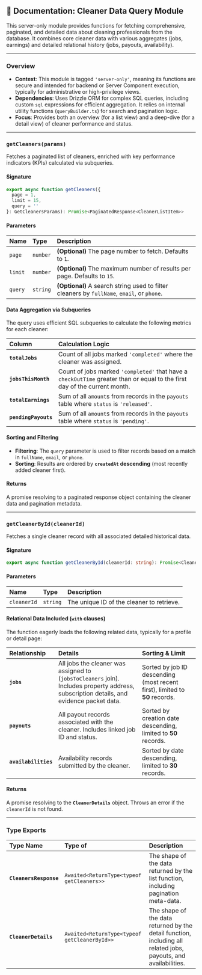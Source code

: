## 📄 Documentation: Cleaner Data Query Module

This server-only module provides functions for fetching comprehensive, paginated, and detailed data about cleaning professionals from the database. It combines core cleaner data with various aggregates (jobs, earnings) and detailed relational history (jobs, payouts, availability).

-----

### **Overview**

  * **Context**: This module is tagged `'server-only'`, meaning its functions are secure and intended for backend or Server Component execution, typically for administrative or high-privilege views.
  * **Dependencies**: Uses Drizzle ORM for complex SQL queries, including custom `sql` expressions for efficient aggregation. It relies on internal utility functions (`queryBuilder.ts`) for search and pagination logic.
  * **Focus**: Provides both an overview (for a list view) and a deep-dive (for a detail view) of cleaner performance and status.

-----

### **`getCleaners(params)`**

Fetches a paginated list of cleaners, enriched with key performance indicators (KPIs) calculated via subqueries.

#### **Signature**

```typescript
export async function getCleaners({ 
  page = 1, 
  limit = 15,
  query = '' 
}: GetCleanersParams): Promise<PaginatedResponse<CleanerListItem>>
```

#### **Parameters**

| Name | Type | Description |
| :--- | :--- | :--- |
| `page` | `number` | **(Optional)** The page number to fetch. Defaults to `1`. |
| `limit` | `number` | **(Optional)** The maximum number of results per page. Defaults to `15`. |
| `query` | `string` | **(Optional)** A search string used to filter cleaners by `fullName`, `email`, or `phone`. |

#### **Data Aggregation via Subqueries**

The query uses efficient SQL subqueries to calculate the following metrics for each cleaner:

| Column | Calculation Logic |
| :--- | :--- |
| **`totalJobs`** | Count of all jobs marked `'completed'` where the cleaner was assigned. |
| **`jobsThisMonth`** | Count of jobs marked `'completed'` that have a `checkOutTime` greater than or equal to the first day of the current month. |
| **`totalEarnings`** | Sum of all `amount`s from records in the `payouts` table where `status` is `'released'`. |
| **`pendingPayouts`** | Sum of all `amount`s from records in the `payouts` table where `status` is `'pending'`. |

#### **Sorting and Filtering**

  * **Filtering**: The `query` parameter is used to filter records based on a match in `fullName`, `email`, or `phone`.
  * **Sorting**: Results are ordered by **`createdAt` descending** (most recently added cleaner first).

#### **Returns**

A promise resolving to a paginated response object containing the cleaner data and pagination metadata.

-----

### **`getCleanerById(cleanerId)`**

Fetches a single cleaner record with all associated detailed historical data.

#### **Signature**

```typescript
export async function getCleanerById(cleanerId: string): Promise<CleanerDetails>
```

#### **Parameters**

| Name | Type | Description |
| :--- | :--- | :--- |
| `cleanerId` | `string` | The unique ID of the cleaner to retrieve. |

#### **Relational Data Included (`with` clauses)**

The function eagerly loads the following related data, typically for a profile or detail page:

| Relationship | Details | Sorting & Limit |
| :--- | :--- | :--- |
| **`jobs`** | All jobs the cleaner was assigned to (`jobsToCleaners` join). Includes property address, subscription details, and evidence packet data. | Sorted by job ID descending (most recent first), limited to **50** records. |
| **`payouts`** | All payout records associated with the cleaner. Includes linked job ID and status. | Sorted by creation date descending, limited to **50** records. |
| **`availabilities`** | Availability records submitted by the cleaner. | Sorted by date descending, limited to **30** records. |

#### **Returns**

A promise resolving to the **`CleanerDetails`** object. Throws an error if the `cleanerId` is not found.

-----

### **Type Exports**

| Type Name | Type of | Description |
| :--- | :--- | :--- |
| **`CleanersResponse`** | `Awaited<ReturnType<typeof getCleaners>>` | The shape of the data returned by the list function, including pagination meta-data. |
| **`CleanerDetails`** | `Awaited<ReturnType<typeof getCleanerById>>` | The shape of the data returned by the detail function, including all related jobs, payouts, and availabilities. |